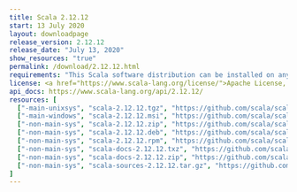 ```yaml
---
title: Scala 2.12.12
start: 13 July 2020
layout: downloadpage
release_version: 2.12.12
release_date: "July 13, 2020"
show_resources: "true"
permalink: /download/2.12.12.html
requirements: "This Scala software distribution can be installed on any Unix-like or Windows system. It requires Java 8 or later, available <a href='https://www.java.com/'>here</a>."
license: <a href="https://www.scala-lang.org/license/">Apache License, Version 2.0</a>
api_docs: https://www.scala-lang.org/api/2.12.12/
resources: [
  ["-main-unixsys", "scala-2.12.12.tgz", "https://github.com/scala/scala/releases/download/v2.12.12/scala-2.12.12.tgz", "Mac OS X, Unix, Cygwin", "19.87M"],
  ["-main-windows", "scala-2.12.12.msi", "https://github.com/scala/scala/releases/download/v2.12.12/scala-2.12.12.msi", "Windows (msi installer)", "124.70M"],
  ["-non-main-sys", "scala-2.12.12.zip", "https://github.com/scala/scala/releases/download/v2.12.12/scala-2.12.12.zip", "Windows", "19.91M"],
  ["-non-main-sys", "scala-2.12.12.deb", "https://github.com/scala/scala/releases/download/v2.12.12/scala-2.12.12.deb", "Debian", "145.51M"],
  ["-non-main-sys", "scala-2.12.12.rpm", "https://github.com/scala/scala/releases/download/v2.12.12/scala-2.12.12.rpm", "RPM package", "124.99M"],
  ["-non-main-sys", "scala-docs-2.12.12.txz", "https://github.com/scala/scala/releases/download/v2.12.12/scala-docs-2.12.12.txz", "API docs", "53.28M"],
  ["-non-main-sys", "scala-docs-2.12.12.zip", "https://github.com/scala/scala/releases/download/v2.12.12/scala-docs-2.12.12.zip", "API docs", "107.95M"],
  ["-non-main-sys", "scala-sources-2.12.12.tar.gz", "https://github.com/scala/scala/archive/v2.12.12.tar.gz", "Sources", ""]
]
---
```

